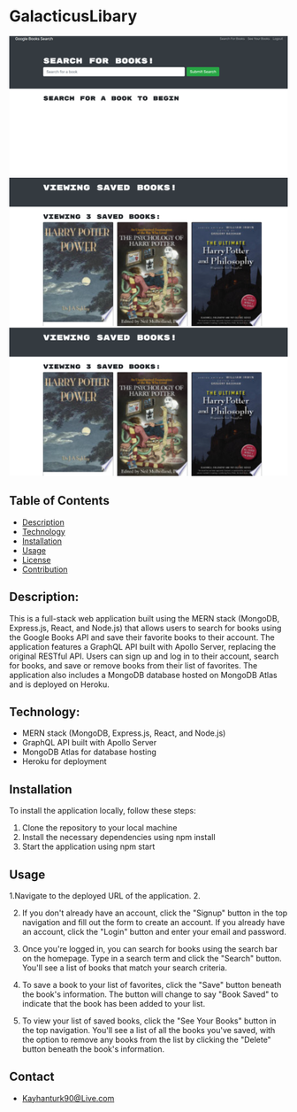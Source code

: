 # GalacticusLibary

![alt text](./client/public/images/frontpage.jpg)
![alt text](./client/public/images/mybooksearch.jpg)
![alt text](./client/public/images/mybooksearch.jpg)

## Table of Contents

- [Description](#description)
- [Technology](#Technology)
- [Installation](#installation)
- [Usage](#usage)
- [License](#license)
- [Contribution](#contribution)

## Description:

This is a full-stack web application built using the MERN stack (MongoDB, Express.js, React, and Node.js) that allows users to search for books using the Google Books API and save their favorite books to their account. The application features a GraphQL API built with Apollo Server, replacing the original RESTful API. Users can sign up and log in to their account, search for books, and save or remove books from their list of favorites. The application also includes a MongoDB database hosted on MongoDB Atlas and is deployed on Heroku.

## Technology:

- MERN stack (MongoDB, Express.js, React, and Node.js)
- GraphQL API built with Apollo Server
- MongoDB Atlas for database hosting
- Heroku for deployment

## Installation

To install the application locally, follow these steps:

1. Clone the repository to your local machine
2. Install the necessary dependencies using npm install
3. Start the application using npm start

## Usage

1.Navigate to the deployed URL of the application. 2.

2. If you don't already have an account, click the "Signup" button in the top navigation and fill out the form to create an account. If you already have an account, click the "Login" button and enter your email and password.

3. Once you're logged in, you can search for books using the search bar on the homepage. Type in a search term and click the "Search" button. You'll see a list of books that match your search criteria.

4. To save a book to your list of favorites, click the "Save" button beneath the book's information. The button will change to say "Book Saved" to indicate that the book has been added to your list.

5. To view your list of saved books, click the "See Your Books" button in the top navigation. You'll see a list of all the books you've saved, with the option to remove any books from the list by clicking the "Delete" button beneath the book's information.

## Contact

- Kayhanturk90@Live.com
